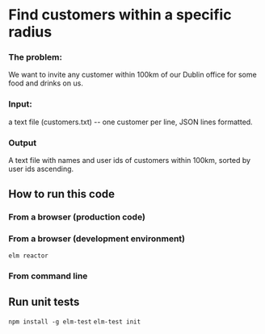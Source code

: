 # Find customers within a specific radius

### The problem:
We want to invite any customer within 100km of our Dublin office for some food and drinks on us.

### Input:
 a text file (customers.txt) -- one customer per line, JSON lines formatted.

### Output 
 A text file with names and user ids of customers within 100km, sorted by user ids ascending.

## How to run this code

### From a browser (production code)

### From a browser (development environment)
```elm reactor```

### From command line


## Run unit tests
```npm install -g elm-test```
```elm-test init```